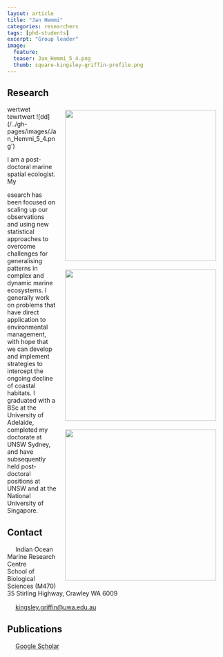 ```yaml
---
layout: article
title: "Jan Hemmi"
categories: researchers
tags: [phd-students]
excerpt: "Group leader"
image:
  feature: 
  teaser: Jan_Hemmi_5_4.png
  thumb: square-kingsley-griffin-profile.png
---
```

## Research

<img class="philprofile" src='{{ site.baseurl }}/images/Jan_Hemmi_5_4.png' align='right' width="350" hspace="20" vspace="10">
wertwet
<img class="philprofile" src= "{{'/images/Jan_Hemmi_5_4.png'}}"  align='right' width="350" hspace="20" vspace="10">
<img class="philprofile" src= "{{'/../master/Jan_Hemmi_5_4.png'}}"  align='right' width="350" hspace="20" vspace="10">
tewrtwert
![dd](/../gh-pages/images/Jan_Hemmi_5_4.png') 

I am a post-doctoral marine spatial ecologist. My 

esearch has been focused on scaling up our observations and using new statistical approaches to overcome challenges for generalising patterns in complex and dynamic marine ecosystems. I generally work on problems that have direct application to environmental management, with hope that we can develop and implement strategies to intercept the ongoing decline of coastal habitats. I graduated with a BSc at the University of Adelaide, completed my doctorate at UNSW Sydney, and have subsequently held post-doctoral positions at UNSW and at the National University of Singapore.

## Contact
<img src='/images/icons/building-regular.svg' width="15px"> Indian Ocean Marine Research Centre <br>
School of Biological Sciences (M470)<br>
35 Stirling Highway, Crawley WA 6009

<img src='/images/icons/envelope-regular.svg' width="15px"> <a href="mailto:kingsley.griffin@uwa.edu.au"> kingsley.griffin@uwa.edu.au</a><br>

## Publications
<img src='/images/icons/google-brands.svg' width="15px"> <a href="https://scholar.google.com.au/citations?user=KYHUlyIAAAAJ&hl=en">Google Scholar</a><br>
